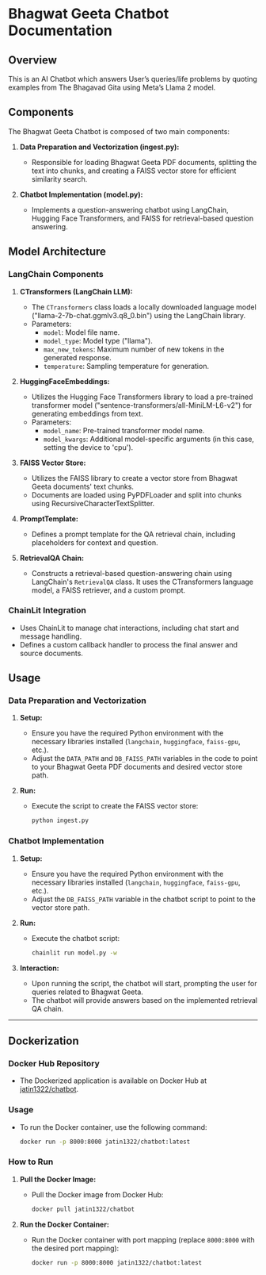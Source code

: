 # Bhagwat Geeta Chatbot Documentation

## Overview

This is an AI Chatbot which answers User’s queries/life problems by quoting examples
from The Bhagavad Gita using Meta’s Llama 2 model.

## Components

The Bhagwat Geeta Chatbot is composed of two main components:

1. **Data Preparation and Vectorization (ingest.py):**
   - Responsible for loading Bhagwat Geeta PDF documents, splitting the text into chunks, and creating a FAISS vector store for efficient similarity search.

2. **Chatbot Implementation (model.py):**
   - Implements a question-answering chatbot using LangChain, Hugging Face Transformers, and FAISS for retrieval-based question answering.

## Model Architecture

### LangChain Components

1. **CTransformers (LangChain LLM):**
   - The `CTransformers` class loads a locally downloaded language model ("llama-2-7b-chat.ggmlv3.q8_0.bin") using the LangChain library.
   - Parameters:
     - `model`: Model file name.
     - `model_type`: Model type ("llama").
     - `max_new_tokens`: Maximum number of new tokens in the generated response.
     - `temperature`: Sampling temperature for generation.

2. **HuggingFaceEmbeddings:**
   - Utilizes the Hugging Face Transformers library to load a pre-trained transformer model ("sentence-transformers/all-MiniLM-L6-v2") for generating embeddings from text.
   - Parameters:
     - `model_name`: Pre-trained transformer model name.
     - `model_kwargs`: Additional model-specific arguments (in this case, setting the device to 'cpu').

3. **FAISS Vector Store:**
   - Utilizes the FAISS library to create a vector store from Bhagwat Geeta documents' text chunks.
   - Documents are loaded using PyPDFLoader and split into chunks using RecursiveCharacterTextSplitter.

4. **PromptTemplate:**
   - Defines a prompt template for the QA retrieval chain, including placeholders for context and question.

5. **RetrievalQA Chain:**
   - Constructs a retrieval-based question-answering chain using LangChain's `RetrievalQA` class. It uses the CTransformers language model, a FAISS retriever, and a custom prompt.

### ChainLit Integration

- Uses ChainLit to manage chat interactions, including chat start and message handling.
- Defines a custom callback handler to process the final answer and source documents.

## Usage

### Data Preparation and Vectorization

1. **Setup:**
   - Ensure you have the required Python environment with the necessary libraries installed (`langchain`, `huggingface`, `faiss-gpu`, etc.).
   - Adjust the `DATA_PATH` and `DB_FAISS_PATH` variables in the code to point to your Bhagwat Geeta PDF documents and desired vector store path.

2. **Run:**
   - Execute the script to create the FAISS vector store:

     ```bash
     python ingest.py
     ```

### Chatbot Implementation

1. **Setup:**
   - Ensure you have the required Python environment with the necessary libraries installed (`langchain`, `huggingface`, `faiss-gpu`, etc.).
   - Adjust the `DB_FAISS_PATH` variable in the chatbot script to point to the vector store path.

2. **Run:**
   - Execute the chatbot script:

     ```bash
     chainlit run model.py -w
     ```

3. **Interaction:**
   - Upon running the script, the chatbot will start, prompting the user for queries related to Bhagwat Geeta.
   - The chatbot will provide answers based on the implemented retrieval QA chain.

---


## Dockerization

### Docker Hub Repository

- The Dockerized application is available on Docker Hub at [jatin1322/chatbot](https://hub.docker.com/repository/docker/jatin1322/chatbot/general).

### Usage

- To run the Docker container, use the following command:

  ```bash
  docker run -p 8000:8000 jatin1322/chatbot:latest


### How to Run

1. **Pull the Docker Image:**
   - Pull the Docker image from Docker Hub:

     ```bash
     docker pull jatin1322/chatbot
     ```

2. **Run the Docker Container:**
   - Run the Docker container with port mapping (replace `8000:8000` with the desired port mapping):

     ```bash
     docker run -p 8000:8000 jatin1322/chatbot:latest
     ```


